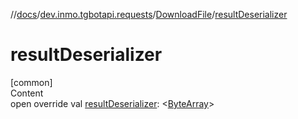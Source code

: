 //[docs](../../../index.md)/[dev.inmo.tgbotapi.requests](../index.md)/[DownloadFile](index.md)/[resultDeserializer](result-deserializer.md)



# resultDeserializer  
[common]  
Content  
open override val [resultDeserializer](result-deserializer.md): <[ByteArray](https://kotlinlang.org/api/latest/jvm/stdlib/kotlin/-byte-array/index.html)>  



